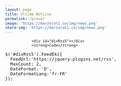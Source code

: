 ```yaml
---
layout: page
title: Ultime Notizie
permalink: /prova/
image: 'https://marzorati.co/img/news.png'
share-img: 'https://marzorati.co/img/news.png'
---
```

<script type="text/javascript" src="https://code.jquery.com/jquery-1.9.1.min.js"></script>
<script type="text/javascript" src="FeedEk.min.js"></script>

<script type="text/javascript">
		$(function () {
			$('#divRss').FeedEk({
				FeedUrl: 'https://jquery-plugins.net/rss', MaxCount: 2
			});

			$('#divRss2').FeedEk({
				FeedUrl: 'https://jquery-plugins.net/rss', MaxCount: 3, ShowDesc: true, ShowPubDate: false, DescCharacterLimit: 100
			});
			$('#divRss3').FeedEk({
				FeedUrl: 'https://jquery-plugins.net/rss', MaxCount: 4, ShowDesc: false
			});

			$('#divRss4').FeedEk({
				FeedUrl: 'https://jquery-plugins.net/rss', MaxCount: 2, DateFormat: 'd', DateFormatLang: 'en'
			});

			$('#divRss5').FeedEk({
				FeedUrl: 'https://jquery-plugins.net/rss', MaxCount: 2, DateFormat: 'D', DateFormatLang: 'fr-FR'
			});
			$('#divRss6').FeedEk({
				FeedUrl: 'https://jquery-plugins.net/rss', MaxCount: 2, DateFormat: 'f', DateFormatLang: 'en'
			});

			$('#divRss10').FeedEk({
				FeedUrl: 'https://jquery-plugins.net/rss', MaxCount: 2, DateFormat: 'MM-dd-yyyy HH:mm', DateFormatLang: 'en'
			});
			$('#divRss11').FeedEk({
				FeedUrl: 'https://jquery-plugins.net/rss', MaxCount: 2, DateFormat: 'dd MMMM yyyy', DateFormatLang: 'en'
			});
			$('#divRss12').FeedEk({
				FeedUrl: 'https://jquery-plugins.net/rss', MaxCount: 2, DateFormat: 'MM/dd/yyyy'
			});


			prettyPrint();
			$.ajax({ type: "POST", url: '/Home/PluginVisitAdd', data: { pluginId: 1 } });
		});

	</script>


				<div id="divRss5"></div>
				<strong>Code</strong>
<pre class="prettyprint">
$('#divRss5').FeedEk({
  FeedUrl:'https://jquery-plugins.net/rss',
  MaxCount: 2,
  DateFormat: 'D',
  DateFormatLang:'fr-FR'
});
</pre>